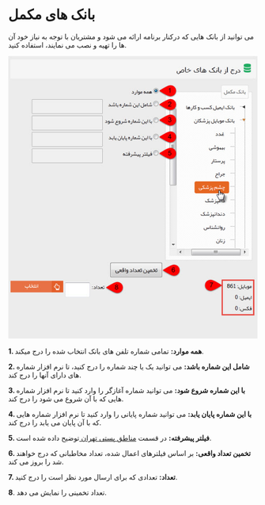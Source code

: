 # بانک های مکمل

می توانید از بانک هایی که درکنار برنامه ارائه می شود و مشتریان با توجه به نیاز خود آن ها را تهیه و نصب می نمایند، استفاده کنید.

![](1.png)

**1. همه موارد:** تمامی شماره تلفن های بانک انتخاب شده را درج میکند.

**2. شامل این شماره باشد:** می توانید یک یا چند شماره را درج کنید، تا نرم افزار شماره های دارای آنها را درج کند.

**3. با این شماره شروع شود:** می توانید شماره آغازگر را وارد کنید تا نرم افزار شماره هایی که با آن شروع می شود را درج کند.

**4. با این شماره پایان یابد:** می توانید شماره پایانی را وارد کنید تا نرم افزار شماره هایی که با آن پایان می یابد را درج کند.

**5. فیلتر پیشرفته:** در قسمت [مناطق پستی تهران ](https://github.com/1stco/PayamGostarDocs/blob/master/Help/Marketing/moshtarak-abzar/gam%20se/postal-areas/portal-areas.md)توضیح داده شده است.

**6. تخمین تعداد واقعی:** بر اساس فیلترهای اعمال شده، تعداد مخاطبانی که درج خواهند شد را بروز می کند.

**7. تعداد:** تعدادی که برای ارسال مورد نظر است را درج کنید.

**8**. تعداد تخمینی را نمایش می دهد.
